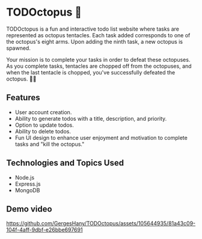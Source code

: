 # TODOctopus 🐙

TODOctopus is a fun and interactive todo list website where tasks are represented as octopus tentacles. Each task added corresponds to one of the octopus's eight arms. Upon adding the ninth task, a new octopus is spawned.

Your mission is to complete your tasks in order to defeat these octopuses. As you complete tasks, tentacles are chopped off from the octopuses, and when the last tentacle is chopped, you've successfully defeated the octopus. 👏🏻

## Features

- User account creation.
- Ability to generate todos with a title, description, and priority.
- Option to update todos.
- Ability to delete todos.
- Fun UI design to enhance user enjoyment and motivation to complete tasks and "kill the octopus."

## Technologies and Topics Used

- Node.js
- Express.js
- MongoDB

## Demo video


https://github.com/GergesHany/TODOctopus/assets/105644935/81a43c09-104f-4aff-9dbf-e26bbe697691

